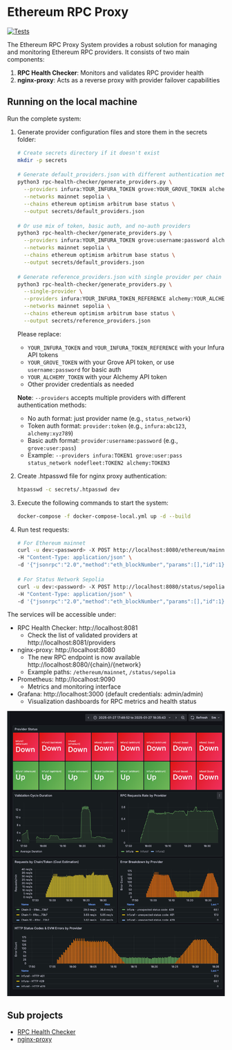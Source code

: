 # Ethereum RPC Proxy 

[![Tests](https://github.com/status-im/eth-rpc-proxy/actions/workflows/test.yml/badge.svg)](https://github.com/status-im/eth-rpc-proxy/actions/workflows/test.yml)

The Ethereum RPC Proxy System provides a robust solution for managing and monitoring Ethereum RPC providers. It consists of two main components:
1. **RPC Health Checker**: Monitors and validates RPC provider health
2. **nginx-proxy**: Acts as a reverse proxy with provider failover capabilities

## Running on the local machine

Run the complete system:

1. Generate provider configuration files and store them in the secrets folder:
   ```bash
   # Create secrets directory if it doesn't exist
   mkdir -p secrets
   
   # Generate default_providers.json with different authentication methods
   python3 rpc-health-checker/generate_providers.py \
     --providers infura:YOUR_INFURA_TOKEN grove:YOUR_GROVE_TOKEN alchemy:YOUR_ALCHEMY_TOKEN status_network \
     --networks mainnet sepolia \
     --chains ethereum optimism arbitrum base status \
     --output secrets/default_providers.json
   
   # Or use mix of token, basic auth, and no-auth providers
   python3 rpc-health-checker/generate_providers.py \
     --providers infura:YOUR_INFURA_TOKEN grove:username:password alchemy:YOUR_ALCHEMY_TOKEN status_network \
     --networks mainnet sepolia \
     --chains ethereum optimism arbitrum base status \
     --output secrets/default_providers.json
     
   # Generate reference_providers.json with single provider per chain
   python3 rpc-health-checker/generate_providers.py \
     --single-provider \
     --providers infura:YOUR_INFURA_TOKEN_REFERENCE alchemy:YOUR_ALCHEMY_TOKEN status_network \
     --networks mainnet sepolia \
     --chains ethereum optimism arbitrum base status \
     --output secrets/reference_providers.json
    ``` 
   Please replace:
   - `YOUR_INFURA_TOKEN` and `YOUR_INFURA_TOKEN_REFERENCE` with your Infura API tokens
   - `YOUR_GROVE_TOKEN` with your Grove API token, or use `username:password` for basic auth
   - `YOUR_ALCHEMY_TOKEN` with your Alchemy API token
   - Other provider credentials as needed

   **Note**: `--providers` accepts multiple providers with different authentication methods:
   - No auth format: just provider name (e.g., `status_network`)
   - Token auth format: `provider:token` (e.g., `infura:abc123`, `alchemy:xyz789`)
   - Basic auth format: `provider:username:password` (e.g., `grove:user:pass`)
   - Example: `--providers infura:TOKEN1 grove:user:pass status_network nodefleet:TOKEN2 alchemy:TOKEN3`

2. Create .htpasswd file for nginx proxy authentication:
   ```bash
   htpasswd -c secrets/.htpasswd dev
   ```
3. Execute the following commands to start the system:
    ```bash
    docker-compose -f docker-compose-local.yml up -d --build
    ```
4. Run test requests:
    ```bash
    # For Ethereum mainnet
    curl -u dev:<password> -X POST http://localhost:8080/ethereum/mainnet \
    -H "Content-Type: application/json" \
    -d '{"jsonrpc":"2.0","method":"eth_blockNumber","params":[],"id":1}'

    # For Status Network Sepolia
    curl -u dev:<password> -X POST http://localhost:8080/status/sepolia \
    -H "Content-Type: application/json" \
    -d '{"jsonrpc":"2.0","method":"eth_blockNumber","params":[],"id":1}'
    ```
The services will be accessible under:
- RPC Health Checker: http://localhost:8081
  - Check the list of validated providers at http://localhost:8081/providers
- nginx-proxy: http://localhost:8080
  - The new RPC endpoint is now available http://localhost:8080/{chain}/{network}
  - Example paths: `/ethereum/mainnet`, `/status/sepolia`
- Prometheus: http://localhost:9090
  - Metrics and monitoring interface
- Grafana: http://localhost:3000 (default credentials: admin/admin)
  - Visualization dashboards for RPC metrics and health status

![grafana.png](grafana.png)

## Sub projects

- [RPC Health Checker](rpc-health-checker/README.md)
- [nginx-proxy](nginx-proxy/README.md)
